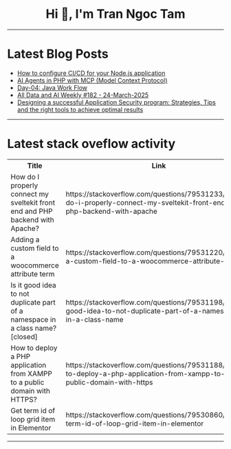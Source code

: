 <h1 align="center">Hi 👋, I'm Tran Ngoc Tam</h1>

---

# Latest Blog Posts 
<!-- BLOG-POST-LIST:START -->
- [How to configure CI/CD for your Node.js application](https://dev.to/olalekan_oladiran_d74b7a6/how-to-configure-cicd-for-your-nodejs-application-1fhg)
- [AI Agents in PHP with MCP &lpar;Model Context Protocol&rpar;](https://dev.to/inspector/ai-agents-in-php-with-mcp-model-context-protocol-55)
- [Day-04: Java Work Flow](https://dev.to/e00049/day-04-java-work-flow-38h7)
- [All Data and AI Weekly #182 - 24-March-2025](https://dev.to/timothy_spann_a41a639e47c/all-data-and-ai-weekly-182-24-march-2025-hgj)
- [Designing a successful Application Security program: Strategies, Tips and the right tools to achieve optimal results](https://dev.to/lynxfelony1/designing-a-successful-application-security-program-strategies-tips-and-the-right-tools-to-29f7)
<!-- BLOG-POST-LIST:END -->

---

# Latest stack oveflow activity
<table>
  <tr><th>Title</th><th>Link</th></tr>
  <!-- STACKOVERFLOW:START --><tr><td>How do I properly connect my sveltekit front end and PHP backend with Apache?</td><td>https://stackoverflow.com/questions/79531233/how-do-i-properly-connect-my-sveltekit-front-end-and-php-backend-with-apache</td></tr><tr><td>Adding a custom field to a woocommerce attribute term</td><td>https://stackoverflow.com/questions/79531220/adding-a-custom-field-to-a-woocommerce-attribute-term</td></tr><tr><td>Is it good idea to not duplicate part of a namespace in a class name? [closed]</td><td>https://stackoverflow.com/questions/79531198/is-it-good-idea-to-not-duplicate-part-of-a-namespace-in-a-class-name</td></tr><tr><td>How to deploy a PHP application from XAMPP to a public domain with HTTPS?</td><td>https://stackoverflow.com/questions/79531188/how-to-deploy-a-php-application-from-xampp-to-a-public-domain-with-https</td></tr><tr><td>Get term id of loop grid item in Elementor</td><td>https://stackoverflow.com/questions/79530860/get-term-id-of-loop-grid-item-in-elementor</td></tr><!-- STACKOVERFLOW:END -->
</table>

---


